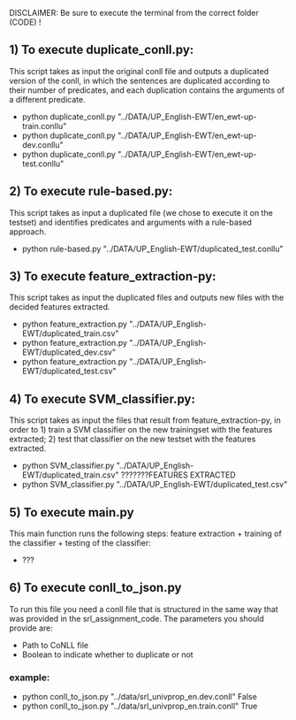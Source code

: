 DISCLAIMER: Be sure to execute the terminal from the correct folder (CODE) !

## 1) To execute duplicate_conll.py:
This script takes as input the original conll file and outputs a duplicated version of the conll, in which the sentences are duplicated according to their number of predicates, and each duplication contains the arguments of a different predicate.

- python duplicate_conll.py "../DATA/UP_English-EWT/en_ewt-up-train.conllu"
- python duplicate_conll.py "../DATA/UP_English-EWT/en_ewt-up-dev.conllu"
- python duplicate_conll.py "../DATA/UP_English-EWT/en_ewt-up-test.conllu"

## 2) To execute rule-based.py:
This script takes as input a duplicated file (we chose to execute it on the testset) and identifies predicates and arguments with a rule-based approach.

- python rule-based.py "../DATA/UP_English-EWT/duplicated_test.conllu"

## 3) To execute feature_extraction-py:
This script takes as input the duplicated files and outputs new files with the decided features extracted. 

- python feature_extraction.py "../DATA/UP_English-EWT/duplicated_train.csv"
- python feature_extraction.py "../DATA/UP_English-EWT/duplicated_dev.csv"
- python feature_extraction.py "../DATA/UP_English-EWT/duplicated_test.csv"

## 4) To execute SVM_classifier.py:
This script takes as input the files that result from feature_extraction-py, in order to 1) train a SVM classifier on the new trainingset with the features extracted; 2) test that classifier on the new testset with the features extracted. 

- python SVM_classifier.py "../DATA/UP_English-EWT/duplicated_train.csv" ???????FEATURES EXTRACTED
- python SVM_classifier.py "../DATA/UP_English-EWT/duplicated_test.csv"

## 5) To execute main.py
This main function runs the following steps: feature extraction + training of the classifier + testing of the classifier:

- ???

## 6) To execute conll_to_json.py
To run this file you need a conll file that is structured in the same way that was provided in the srl_assignment_code.
The parameters you should provide are:
- Path to CoNLL file
- Boolean to indicate whether to duplicate or not

### example:
- python conll_to_json.py "../data/srl_univprop_en.dev.conll" False
- python conll_to_json.py "../data/srl_univprop_en.train.conll" True 



